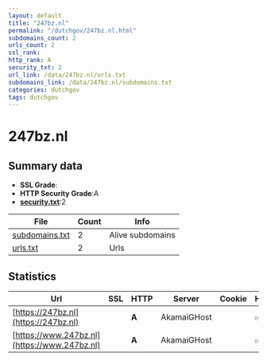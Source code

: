 ```yaml
---
layout: default
title: "247bz.nl"
permalink: "/dutchgov/247bz.nl.html"
subdomains_count: 2
urls_count: 2
ssl_rank: 
http_rank: A
security_txt: 2
url_link: /data/247bz.nl/urls.txt
subdomains_link: /data/247bz.nl/subdomains.txt
categories: dutchgov
tags: dutchgov
---
```



# 247bz.nl
## Summary data


 - **SSL Grade**:
 - **HTTP Security Grade**:A
 - **[security.txt](https://www.digitaleoverheid.nl/nieuws/standaard-security-txt-nu-verplicht-voor-overheid/)**:2


| File       | Count | Info |
|------------|-------|------|
|[subdomains.txt](/DutchGovScope/data/247bz.nl/subdomains.txt)|2|Alive subdomains|
|[urls.txt](/DutchGovScope/data/247bz.nl/urls.txt)|2|Urls|


## Statistics


| Url | SSL | HTTP | Server | Cookie | HSTS | CORS | CTO | CSP | XFO | XXP | RP |FP| Tech |Title |
|--------|-------|-------|------|------|------|------|------|------|------|------|------|------|------|------|
|[https://247bz.nl](https://247bz.nl)| | **A**|AkamaiGHost| |:white_check_mark: | | | :white_check_mark:| :white_check_mark: | | :white_check_mark: | |HSTS HTTP/3||
|[https://www.247bz.nl](https://www.247bz.nl)| | **A**|AkamaiGHost| |:white_check_mark: | | | :white_check_mark:| :white_check_mark: | | :white_check_mark: | |HSTS HTTP/3||


